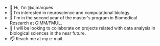 - 👋 Hi, I’m @djmarques
- 👀 I’m interested in neuroscience and computational biology.
- 🌱 I'm  in the second year of the master's program in Biomedical Research at GIMM/FMUL.
- 💞️ I will be looking to collaborate on projects related with data analysis in biological sciences in the near future.
- 📫 Reach me at my e-mail.
